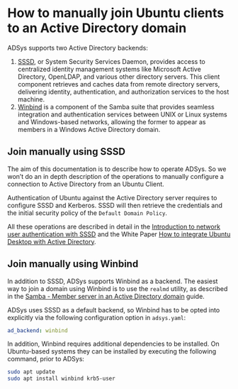 # How to manually join Ubuntu clients to an Active Directory domain

ADSys supports two Active Directory backends:

1. [SSSD](https://sssd.io/), or System Security Services Daemon, provides access to centralized identity management systems like Microsoft Active Directory, OpenLDAP, and various other directory servers. This client component retrieves and caches data from remote directory servers, delivering identity, authentication, and authorization services to the host machine.
2. [Winbind](https://wiki.samba.org/index.php/Configuring_Winbindd_on_a_Samba_AD_DC) is a component of the Samba suite that provides seamless integration and authentication services between UNIX or Linux systems and Windows-based networks, allowing the former to appear as members in a Windows Active Directory domain.

## Join manually using SSSD

The aim of this documentation is to describe how to operate ADSys. So we won’t do an in depth description of the operations to manually configure a connection to Active Directory from an Ubuntu Client.

Authentication of Ubuntu against the Active Directory server requires to configure SSSD and Kerberos. SSSD will then retrieve the credentials and the initial security policy of the `Default Domain Policy`.

All these operations are described in detail in the [Introduction to network user authentication with SSSD](https://documentation.ubuntu.com/server/explanation/intro-to/sssd/) and the White Paper [How to integrate Ubuntu Desktop with Active Directory](https://ubuntu.com/engage/microsoft-active-directory).

## Join manually using Winbind

In addition to SSSD, ADSys supports Winbind as a backend. The easiest way to join a domain using Winbind is to use the `realmd` utility, as described in the [Samba - Member server in an Active Directory domain](https://documentation.ubuntu.com/server/how-to/samba/member-server-in-an-ad-domain/) guide.

ADSys uses SSSD as a default backend, so Winbind has to be opted into explicitly via the following configuration option in `adsys.yaml`:

```yaml
ad_backend: winbind
```

In addition, Winbind requires additional dependencies to be installed. On Ubuntu-based systems they can be installed by executing the following command, prior to ADSys:

```sh
sudo apt update
sudo apt install winbind krb5-user
```
